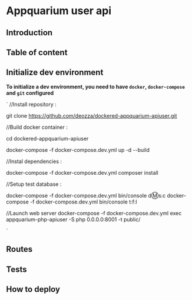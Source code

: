 # Appquarium user api

## Introduction

## Table of content

## Initialize dev environment

__To initialize a dev environment, you need to have `docker`, `docker-compose` and `git` configured__

`
//Install repository :

git clone https://github.com/deozza/dockered-appquarium-apiuser.git

//Build docker container :

cd dockered-appquarium-apiuser

docker-compose -f docker-compose.dev.yml up -d --build

//Instal dependencies :

docker-compose -f docker-compose.dev.yml composer install

//Setup test database :

docker-compose -f docker-compose.dev.yml bin/console d:m:s:c
docker-compose -f docker-compose.dev.yml bin/console t:f:l

//Launch web server
docker-compose -f docker-compose.dev.yml exec appquarium-php-apiuser -S php 0.0.0.0:8001 -t public/

`

## Routes



## Tests

## How to deploy
